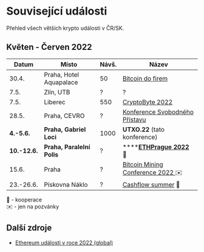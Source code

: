 # Související události

Přehled všech větších krypto události v ČR/SK.

## Květen - Červen 2022

| Datum         | Místo                      | Návš. | Název                                                                                       |
| ------------- | -------------------------- | ----- | ------------------------------------------------------------------------------------------- |
| 30.4.         | Praha, Hotel Aquapalace    | 50    | [Bitcoin do firem](https://bitcoindofirem.cz)                                               |
| 7.5.          | Zlín, UTB                  | ?     | ?                                                                                           |
| 7.5.          | Liberec                    | 550   | [CryptoByte 2022](https://cryptobyte.cz)                                                    |
| 28.5.         | Praha, CEVRO               | ?     | [Konference Svobodného Přístavu](https://konference.urza.cz)                                |
| **4.-5.6.**   | **Praha, Gabriel Loci**    | 1000  | **UTXO.22** (tato konference)                                                               |
| **10.-12.6.** | **Praha, Paralelní Polis** | ?     | ****[**ETHPrague 2022**](https://twitter.com/EthPrague) **🤝**                              |
| 15.6.         | Praha                      | ?     | [Bitcoin Mining Conference 2022 ](https://cs.braiins.com/bitcoin-mining-conference-2022) ✉️ |
| 23.-26.6.     | Pískovna Náklo             | ?     | [Cashflow summer](https://cashflowsummer.cz) 🤝                                             |

🤝 - kooperace\
✉️ - jen na pozvánky

## Další zdroje

* [Ethereum události v roce 2022 (global)](https://docs.google.com/spreadsheets/d/1NEu\_FCc1hnGAuRgPmbXXpf0h2lCrCOlMKbbFEqgkVDQ/edit#gid=0)
